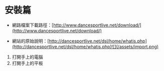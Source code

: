 # 安裝篇

* 網路檔案下載路徑：[http://www.dancesportlive.net/download/](http://www.dancesportlive.net/download/)

* 網站的原始說明：[http://dancesportlive.net/dsl/home/whatis.php](http://dancesportlive.net/dsl/home/whatis.php)![](/assets/import.png)

1. 打開手上的電腦
2. 打開手上的平板



